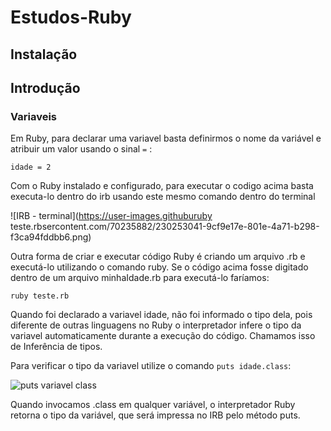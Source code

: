 # Estudos-Ruby

## Instalação

## Introdução

### Variaveis

Em Ruby, para declarar uma variavel basta definirmos
o nome da variável e atribuir um valor usando o sinal ``` = ``` :

``` idade = 2 ```

Com o Ruby instalado e configurado, para executar o codigo acima basta executa-lo dentro do irb usando este mesmo comando dentro do terminal

![IRB - terminal](https://user-images.githuburuby teste.rbsercontent.com/70235882/230253041-9cf9e17e-801e-4a71-b298-f3ca94fddbb6.png)

Outra forma de criar e executar código Ruby é criando um arquivo .rb e
executá-lo utilizando o comando ruby. Se o código acima fosse digitado dentro
de um arquivo minhaIdade.rb para executá-lo faríamos:

```ruby teste.rb```

Quando foi declarado a variavel idade, não foi informado o tipo dela, pois diferente de outras linguagens no Ruby o interpretador infere o tipo da variavel automaticamente durante a execução do código. Chamamos isso de Inferência de tipos.

Para verificar o tipo da variavel utilize o comando ```puts idade.class```:

![puts variavel class](https://user-images.githubusercontent.com/70235882/230254394-87ea3745-079e-4af2-bcf6-f9ee450cffcd.png)

Quando invocamos .class em qualquer variável, o interpretador Ruby retorna
o tipo da variável, que será impressa no IRB pelo método puts.
